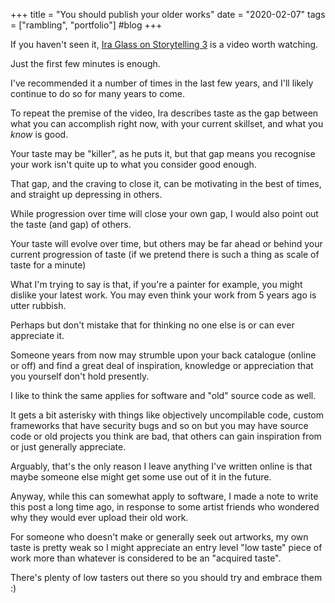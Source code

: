 +++
title = "You should publish your older works"
date = "2020-02-07"
tags = ["rambling", "portfolio"]
#blog
+++

If you haven't seen it, [Ira Glass on Storytelling 3](https://www.youtube.com/watch?v=X2wLP0izeJE) is a video worth watching.

Just the first few minutes is enough.

I've recommended it a number of times in the last few years, and I'll likely continue to do so for many years to come.

To repeat the premise of the video, Ira describes taste as the gap between what you can accomplish right now, with your current skillset, and what you _know_ is good.

Your taste may be "killer", as he puts it, but that gap means you recognise your work isn't quite up to what you consider good enough.

That gap, and the craving to close it, can be motivating in the best of times, and straight up depressing in others.

While progression over time will close your own gap, I would also point out the taste (and gap) of others.

Your taste will evolve over time, but others may be far ahead or behind your current progression of taste (if we pretend there is such a thing as scale of taste for a minute)

What I'm trying to say is that, if you're a painter for example, you might dislike your latest work. You may even think your work from 5 years ago is utter rubbish.

Perhaps but don't mistake that for thinking no one else is or can ever appreciate it.

Someone years from now may strumble upon your back catalogue (online or off) and find a great deal of inspiration, knowledge or appreciation that you yourself don't hold presently.

I like to think the same applies for software and "old" source code as well.

It gets a bit asterisky with things like objectively uncompilable code, custom frameworks that have security bugs and so on but you may have source code or old projects you think are bad, that others can gain inspiration from or just generally appreciate.

Arguably, that's the only reason I leave anything I've written online is that maybe someone else might get some use out of it in the future.

Anyway, while this can somewhat apply to software, I made a note to write this post a long time ago, in response to some artist friends who wondered why they would ever upload their old work.

For someone who doesn't make or generally seek out artworks, my own taste is pretty weak so I might appreciate an entry level "low taste" piece of work more than whatever is considered to be an "acquired taste".

There's plenty of low tasters out there so you should try and embrace them :)